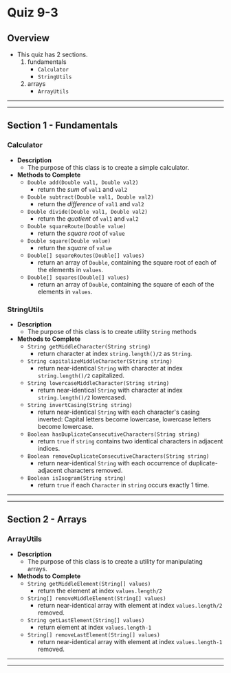 # Quiz 9-3

## Overview
* This quiz has 2 sections.
	1. fundamentals
		* `Calculator`
		* `StringUtils`
	2. arrays
		* `ArrayUtils`





<hr>
<hr>

## Section 1 - Fundamentals

### Calculator
* **Description**
	* The purpose of this class is to create a simple calculator.
* **Methods to Complete**
	* `Double add(Double val1, Double val2)`
		* return the _sum_ of `val1` and `val2`
	* `Double subtract(Double val1, Double val2)`
		* return the _difference_ of `val1` and `val2`
	* `Double divide(Double val1, Double val2)`
		* return the _quotient_ of `val1` and `val2`
	* `Double squareRoute(Double value)`
		* return the _square root_ of `value`
	* `Double square(Double value)`
		* return the _square_ of `value`
	* `Double[] squareRoutes(Double[] values)`
		* return an array of `Double`, containing the square root of each of the elements in `values`.
	* `Double[] squares(Double[] values)`
		* return an array of `Double`, containing the square of each of the elements in `values`.

### StringUtils
* **Description**
	* The purpose of this class is to create utility `String` methods
* **Methods to Complete**
	* `String getMiddleCharacter(String string)`
		* return character at index `string.length()/2` as `String`.
	* `String capitalizeMiddleCharacter(String string)`
		* return near-identical `String` with character at index `string.length()/2` capitalized.
	* `String lowercaseMiddleCharacter(String string)`
		* return near-identical `String` with character at index `string.length()/2` lowercased.
	* `String invertCasing(String string)`
		* return near-identical `String` with each character's casing inverted: Capital letters become lowercase, lowercase letters become lowercase.
	* `Boolean hasDuplicateConsecutiveCharacters(String string)`
		* return `true` if `string` contains two identical characters in adjacent indices.
	* `Boolean removeDuplicateConsecutiveCharacters(String string)`
		* return near-identical `String` with each occurrence of duplicate-adjacent characters removed.
	* `Boolean isIsogram(String string)`
		* return `true` if each `Character` in `string` occurs exactly 1 time.







<hr>
<hr>

## Section 2 - Arrays


### ArrayUtils
* **Description**
	* The purpose of this class is to create a utility for manipulating arrays.
* **Methods to Complete**
	* `String getMiddleElement(String[] values)`
		* return the element at index `values.length/2`
	* `String[] removeMiddleElement(String[] values)`
		* return near-identical array with element at index `values.length/2` removed.
	* `String getLastElement(String[] values)`
		* return element at index `values.length-1`
	* `String[] removeLastElement(String[] values)`
		* return near-identical array with element at index `values.length-1` removed.















<hr>
<hr>
